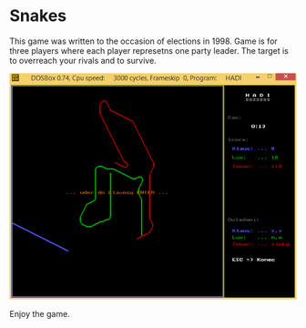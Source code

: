 # Snakes
This game was written to the occasion of elections in 1998. Game is for three players where each player represetns one party leader. The target is to overreach your rivals and to survive.

![hadi.png](doc/hadi.png)

Enjoy the game.
